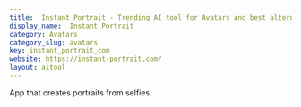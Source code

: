 ```yaml
---
title:  Instant Portrait - Trending AI tool for Avatars and best alternatives
display_name:  Instant Portrait
category: Avatars
category_slug: avatars
key: instant_portrait_com
website: https://instant-portrait.com/
layout: aitool
---
```


App that creates portraits from selfies.
